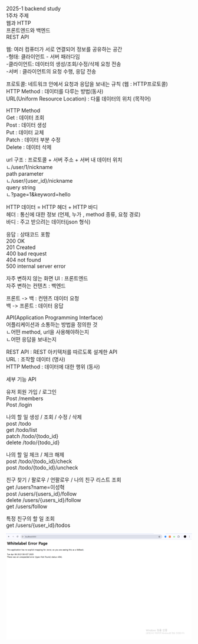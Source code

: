 2025-1 backend study  
1주차 주제  
웹과 HTTP  
프론트엔드와 백엔드  
REST API  

웹: 여러 컴퓨터가 서로 연결되어 정보를 공유하는 공간  
-형태: 클라이언트 - 서버 패러다임  
-클라이언트: 데이터의 생성/조회/수정/삭제 요청 전송  
-서버 : 클라이언트의 요청 수행, 응답 전송  

프로토콜: 네트워크 안에서 요청과 응답을 보내는 규칙 (웹 : HTTP프로토콜)  
HTTP Method : 데이터를 다루는 방법(동사)  
URL(Uniform Resource Location) : 다룰 데이터의 위치 (목적어)  

HTTP Method  
Get : 데이터 조회  
Post : 데이터 생성  
Put : 데이터 교체  
Patch : 데이터 부분 수정  
Delete : 데이터 삭제  

url 구조 : 프로토콜 + 서버 주소 + 서버 내 데이터 위치  
                                ㄴ/user/1/nickname  
path parameter  
                                ㄴ/user/{user_id}/nickname  
query string  
                                ㄴ?page=1&keyword=hello  

HTTP 데이터 = HTTP 헤더 + HTTP 바디  
헤더 : 통신에 대한 정보 (언제, 누가 , method 종류, 요청 경로)  
바디 : 주고 받으려는 데이터(json 형식)  

응답 : 상태코드 포함  
200 OK  
201 Created  
400 bad request  
404 not found  
500 internal server error  

자주 변하지 않는 화면 UI : 프론트엔드  
자주 변하는 컨텐츠 : 백엔드  

프론트 -> 백 : 컨텐츠 데이터 요청  
백 -> 프론트 : 데이터 응답  

API(Application Programming Interface)  
어플리케이션과 소통하는 방법을 정의한 것  
ㄴ어떤 method, url을 사용해야하는지   
ㄴ어떤 응답을 보내는지   

REST API : REST 아키텍처를 따르도록 설계한 API  
URL : 조작할 데이터 (명사)  
HTTP Method : 데이터에 대한 행위 (동사)  

세부 기능 API  

유저 회원 가입 / 로그인  
Post /members  
Post /login  

나의 할 일 생성 / 조회 / 수정 / 삭제  
post /todo  
get /todo/list  
patch /todo/{todo_id}  
delete /todo/{todo_id}  

나의 할 일 체크 / 체크 해제  
post /todo/{todo_id}/check  
post /todo/{todo_id}/uncheck  

친구 찾기 / 팔로우 / 언팔로우 / 나의 친구 리스트 조회  
get /users?name=이성혁  
post /users/{users_id}/follow  
delete /users/{users_id}/follow  
get /users/follow  

특정 친구의 할 일 조회  
get /users/{user_id}/todos  

![alt text](8080.png)